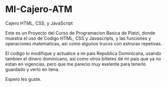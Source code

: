 # MI-Cajero-ATM
Cajero HTML, CSS, y JavaScript

Este es un Proyecto del Curso de Programacion Basica de Platzi, donde muestra el uso de Codigo HTML, CSS y Javascripts, 
y las funciones y operaciones matematicas, asi como algunos trucos con estruras repetivas.

El codigo lo modifique y actualice a mi pais Republica Dominicana, usando tambien el dinero dominicano, asi como otros billetes 
de mi pais que ya no estan en vigencias, pero que me parecio muy exelente para tenerlo guardado y verlo en liena.

Espero les guste.
